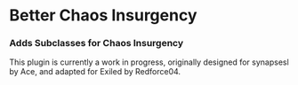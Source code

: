 # Better Chaos Insurgency
### Adds Subclasses for Chaos Insurgency

This plugin is currently a work in progress, originally designed for synapsesl by Ace, and adapted for Exiled by Redforce04.
